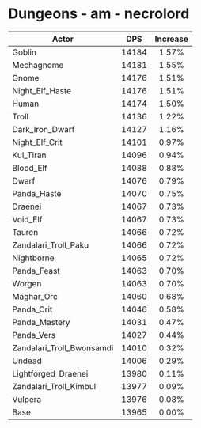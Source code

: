 # Dungeons - am - necrolord
| Actor | DPS | Increase |
|---|:---:|:---:|
|Goblin|14184|1.57%|
|Mechagnome|14181|1.55%|
|Gnome|14176|1.51%|
|Night_Elf_Haste|14176|1.51%|
|Human|14174|1.50%|
|Troll|14136|1.22%|
|Dark_Iron_Dwarf|14127|1.16%|
|Night_Elf_Crit|14101|0.97%|
|Kul_Tiran|14096|0.94%|
|Blood_Elf|14088|0.88%|
|Dwarf|14076|0.79%|
|Panda_Haste|14070|0.75%|
|Draenei|14067|0.73%|
|Void_Elf|14067|0.73%|
|Tauren|14066|0.72%|
|Zandalari_Troll_Paku|14066|0.72%|
|Nightborne|14065|0.72%|
|Panda_Feast|14063|0.70%|
|Worgen|14063|0.70%|
|Maghar_Orc|14060|0.68%|
|Panda_Crit|14046|0.58%|
|Panda_Mastery|14031|0.47%|
|Panda_Vers|14027|0.44%|
|Zandalari_Troll_Bwonsamdi|14010|0.32%|
|Undead|14006|0.29%|
|Lightforged_Draenei|13980|0.11%|
|Zandalari_Troll_Kimbul|13977|0.09%|
|Vulpera|13976|0.08%|
|Base|13965|0.00%|
